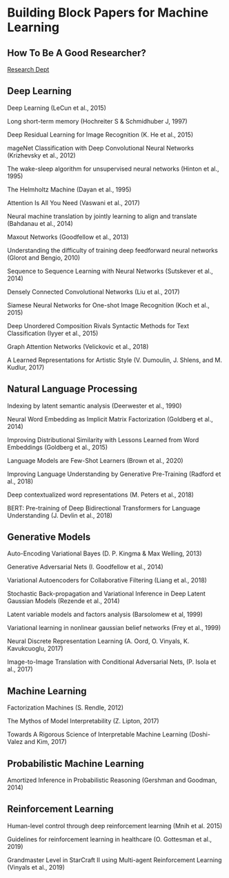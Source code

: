 # Building Block Papers for Machine Learning

## How To Be A Good Researcher?
[Research Dept](https://distill.pub/2017/research-debt/)

## Deep Learning
Deep Learning (LeCun et al., 2015)

Long short-term memory (Hochreiter S & Schmidhuber J, 1997)

Deep Residual Learning for Image Recognition (K. He et al., 2015)

mageNet Classification with Deep Convolutional Neural Networks (Krizhevsky et al., 2012)

The wake-sleep algorithm for unsupervised neural networks (Hinton et al., 1995)

The Helmholtz Machine (Dayan et al., 1995)

Attention Is All You Need (Vaswani et al., 2017)

Neural machine translation by jointly learning to align and translate (Bahdanau et al., 2014)

Maxout Networks (Goodfellow et al., 2013)

Understanding the difficulty of training deep feedforward neural networks (Glorot and Bengio, 2010)

Sequence to Sequence Learning with Neural Networks (Sutskever et al., 2014)

Densely Connected Convolutional Networks (Liu et al., 2017)

Siamese Neural Networks for One-shot Image Recognition (Koch et al., 2015)

Deep Unordered Composition Rivals Syntactic Methods for Text Classification (Iyyer et al., 2015)

Graph Attention Networks (Velickovic et al., 2018)

A Learned Representations for Artistic Style (V. Dumoulin, J. Shlens, and M. Kudlur, 2017)


## Natural Language Processing
Indexing by latent semantic analysis (Deerwester et al., 1990)

Neural Word Embedding as Implicit Matrix Factorization (Goldberg et al., 2014)

Improving Distributional Similarity with Lessons Learned from Word Embeddings (Goldberg et al., 2015)

Language Models are Few-Shot Learners (Brown et al., 2020)

Improving Language Understanding by Generative Pre-Training (Radford et al., 2018)

Deep contextualized word representations (M. Peters et al., 2018)

BERT: Pre-training of Deep Bidirectional Transformers for Language Understanding (J. Devlin et al., 2018)

## Generative Models
Auto-Encoding Variational Bayes (D. P. Kingma & Max Welling, 2013)

Generative Adversarial Nets (I. Goodfellow et al., 2014)

Variational Autoencoders for Collaborative Filtering (Liang et al., 2018)

Stochastic Back-propagation and Variational Inference in Deep Latent Gaussian Models (Rezende et al., 2014)

Latent variable models and factors analysis (Barsolomew et al, 1999)

Variational learning in nonlinear gaussian belief networks (Frey et al., 1999)

Neural Discrete Representation Learning (A. Oord, O. Vinyals, K. Kavukcuoglu, 2017)

Image-to-Image Translation with Conditional Adversarial Nets, (P. Isola et al., 2017)


## Machine Learning
Factorization Machines (S. Rendle, 2012)

The Mythos of Model Interpretability (Z. Lipton, 2017)

Towards A Rigorous Science of Interpretable Machine Learning (Doshi-Valez and Kim, 2017)


## Probabilistic Machine Learning
Amortized Inference in Probabilistic Reasoning (Gershman and Goodman, 2014)


## Reinforcement Learning
Human-level control through deep reinforcement learning (Mnih et al. 2015) 

Guidelines for reinforcement learning in healthcare (O. Gottesman et al., 2019)

Grandmaster Level in StarCraft II using Multi-agent Reinforcement Learning (Vinyals et al., 2019)
